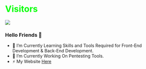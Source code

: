 <h1 style="color:#00ff00">Visitors</h1>
<img src="https://camo.githubusercontent.com/49199c3c594c526f193a5049b8e41256ea81cd86e652a71ed4061722beed576b/68747470733a2f2f70726f66696c652d636f756e7465722e676c697463682e6d652f78456c6b6f6d792f636f756e742e737667"/>

### Hello Friends 👋
- 🌱 I’m Currently Learning Skills and Tools Required for Front-End Development & Back-End Development.
- 🔭 I’m Currently Working On Pentesting Tools.
- ⚡ My Website [ Here ](https://codefoxdev.com)
